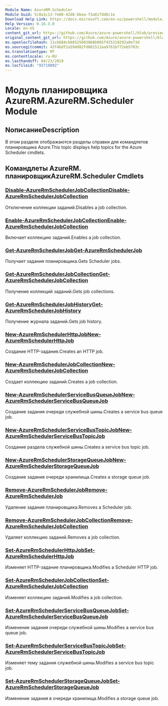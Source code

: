 ```yaml
---
Module Name: AzureRM.Scheduler
Module Guid: 5c8a1c13-7e88-42d8-bbea-f3a81fdd6c1e
Download Help Link: https://docs.microsoft.com/en-us/powershell/module/azurerm.scheduler
Help Version: 0.16.3.0
Locale: en-US
content_git_url: https://github.com/Azure/azure-powershell/blob/preview/src/ResourceManager/Scheduler/Commands.Scheduler/help/AzureRM.Scheduler.md
original_content_git_url: https://github.com/Azure/azure-powershell/blob/preview/src/ResourceManager/Scheduler/Commands.Scheduler/help/AzureRM.Scheduler.md
ms.openlocfilehash: 11cb684cb68525603868b065f435219292a0e73d
ms.sourcegitcommit: 43f4bdf2a59dd82fd881512aa9761bf72eb5703c
ms.translationtype: MT
ms.contentlocale: ru-RU
ms.lasthandoff: 04/23/2019
ms.locfileid: "93719892"
---
```

# <span data-ttu-id="2d8eb-101">Модуль планировщика AzureRM.</span><span class="sxs-lookup"><span data-stu-id="2d8eb-101">AzureRM.Scheduler Module</span></span>
## <span data-ttu-id="2d8eb-102">Nописание</span><span class="sxs-lookup"><span data-stu-id="2d8eb-102">Description</span></span>
<span data-ttu-id="2d8eb-103">В этом разделе отображаются разделы справки для командлетов планировщика Azure.</span><span class="sxs-lookup"><span data-stu-id="2d8eb-103">This topic displays help topics for the Azure Scheduler cmdlets.</span></span>

## <span data-ttu-id="2d8eb-104">Командлеты AzureRM. планировщик</span><span class="sxs-lookup"><span data-stu-id="2d8eb-104">AzureRM.Scheduler Cmdlets</span></span>
### [<span data-ttu-id="2d8eb-105">Disable-AzureRmSchedulerJobCollection</span><span class="sxs-lookup"><span data-stu-id="2d8eb-105">Disable-AzureRmSchedulerJobCollection</span></span>](Disable-AzureRmSchedulerJobCollection.md)
<span data-ttu-id="2d8eb-106">Отключение коллекции заданий.</span><span class="sxs-lookup"><span data-stu-id="2d8eb-106">Disables a job collection.</span></span>

### [<span data-ttu-id="2d8eb-107">Enable-AzureRmSchedulerJobCollection</span><span class="sxs-lookup"><span data-stu-id="2d8eb-107">Enable-AzureRmSchedulerJobCollection</span></span>](Enable-AzureRmSchedulerJobCollection.md)
<span data-ttu-id="2d8eb-108">Включает коллекцию заданий.</span><span class="sxs-lookup"><span data-stu-id="2d8eb-108">Enables a job collection.</span></span>

### [<span data-ttu-id="2d8eb-109">Get-AzureRmSchedulerJob</span><span class="sxs-lookup"><span data-stu-id="2d8eb-109">Get-AzureRmSchedulerJob</span></span>](Get-AzureRmSchedulerJob.md)
<span data-ttu-id="2d8eb-110">Получает задания планировщика.</span><span class="sxs-lookup"><span data-stu-id="2d8eb-110">Gets Scheduler jobs.</span></span>

### [<span data-ttu-id="2d8eb-111">Get-AzureRmSchedulerJobCollection</span><span class="sxs-lookup"><span data-stu-id="2d8eb-111">Get-AzureRmSchedulerJobCollection</span></span>](Get-AzureRmSchedulerJobCollection.md)
<span data-ttu-id="2d8eb-112">Получение коллекций заданий.</span><span class="sxs-lookup"><span data-stu-id="2d8eb-112">Gets job collections.</span></span>

### [<span data-ttu-id="2d8eb-113">Get-AzureRmSchedulerJobHistory</span><span class="sxs-lookup"><span data-stu-id="2d8eb-113">Get-AzureRmSchedulerJobHistory</span></span>](Get-AzureRmSchedulerJobHistory.md)
<span data-ttu-id="2d8eb-114">Получение журнала заданий.</span><span class="sxs-lookup"><span data-stu-id="2d8eb-114">Gets job history.</span></span>

### [<span data-ttu-id="2d8eb-115">New-AzureRmSchedulerHttpJob</span><span class="sxs-lookup"><span data-stu-id="2d8eb-115">New-AzureRmSchedulerHttpJob</span></span>](New-AzureRmSchedulerHttpJob.md)
<span data-ttu-id="2d8eb-116">Создание HTTP-задания.</span><span class="sxs-lookup"><span data-stu-id="2d8eb-116">Creates an HTTP job.</span></span>

### [<span data-ttu-id="2d8eb-117">New-AzureRmSchedulerJobCollection</span><span class="sxs-lookup"><span data-stu-id="2d8eb-117">New-AzureRmSchedulerJobCollection</span></span>](New-AzureRmSchedulerJobCollection.md)
<span data-ttu-id="2d8eb-118">Создает коллекцию заданий.</span><span class="sxs-lookup"><span data-stu-id="2d8eb-118">Creates a job collection.</span></span>

### [<span data-ttu-id="2d8eb-119">New-AzureRmSchedulerServiceBusQueueJob</span><span class="sxs-lookup"><span data-stu-id="2d8eb-119">New-AzureRmSchedulerServiceBusQueueJob</span></span>](New-AzureRmSchedulerServiceBusQueueJob.md)
<span data-ttu-id="2d8eb-120">Создание задания очереди служебной шины.</span><span class="sxs-lookup"><span data-stu-id="2d8eb-120">Creates a service bus queue job.</span></span>

### [<span data-ttu-id="2d8eb-121">New-AzureRmSchedulerServiceBusTopicJob</span><span class="sxs-lookup"><span data-stu-id="2d8eb-121">New-AzureRmSchedulerServiceBusTopicJob</span></span>](New-AzureRmSchedulerServiceBusTopicJob.md)
<span data-ttu-id="2d8eb-122">Создание раздела служебной шины.</span><span class="sxs-lookup"><span data-stu-id="2d8eb-122">Creates a service bus topic job.</span></span>

### [<span data-ttu-id="2d8eb-123">New-AzureRmSchedulerStorageQueueJob</span><span class="sxs-lookup"><span data-stu-id="2d8eb-123">New-AzureRmSchedulerStorageQueueJob</span></span>](New-AzureRmSchedulerStorageQueueJob.md)
<span data-ttu-id="2d8eb-124">Создание задания очереди хранилища.</span><span class="sxs-lookup"><span data-stu-id="2d8eb-124">Creates a storage queue job.</span></span>

### [<span data-ttu-id="2d8eb-125">Remove-AzureRmSchedulerJob</span><span class="sxs-lookup"><span data-stu-id="2d8eb-125">Remove-AzureRmSchedulerJob</span></span>](Remove-AzureRmSchedulerJob.md)
<span data-ttu-id="2d8eb-126">Удаление задания планировщика.</span><span class="sxs-lookup"><span data-stu-id="2d8eb-126">Removes a Scheduler job.</span></span>

### [<span data-ttu-id="2d8eb-127">Remove-AzureRmSchedulerJobCollection</span><span class="sxs-lookup"><span data-stu-id="2d8eb-127">Remove-AzureRmSchedulerJobCollection</span></span>](Remove-AzureRmSchedulerJobCollection.md)
<span data-ttu-id="2d8eb-128">Удаляет коллекцию заданий.</span><span class="sxs-lookup"><span data-stu-id="2d8eb-128">Removes a job collection.</span></span>

### [<span data-ttu-id="2d8eb-129">Set-AzureRmSchedulerHttpJob</span><span class="sxs-lookup"><span data-stu-id="2d8eb-129">Set-AzureRmSchedulerHttpJob</span></span>](Set-AzureRmSchedulerHttpJob.md)
<span data-ttu-id="2d8eb-130">Изменяет HTTP-задание планировщика.</span><span class="sxs-lookup"><span data-stu-id="2d8eb-130">Modifies a Scheduler HTTP job.</span></span>

### [<span data-ttu-id="2d8eb-131">Set-AzureRmSchedulerJobCollection</span><span class="sxs-lookup"><span data-stu-id="2d8eb-131">Set-AzureRmSchedulerJobCollection</span></span>](Set-AzureRmSchedulerJobCollection.md)
<span data-ttu-id="2d8eb-132">Изменяет коллекцию заданий.</span><span class="sxs-lookup"><span data-stu-id="2d8eb-132">Modifies a job collection.</span></span>

### [<span data-ttu-id="2d8eb-133">Set-AzureRmSchedulerServiceBusQueueJob</span><span class="sxs-lookup"><span data-stu-id="2d8eb-133">Set-AzureRmSchedulerServiceBusQueueJob</span></span>](Set-AzureRmSchedulerServiceBusQueueJob.md)
<span data-ttu-id="2d8eb-134">Изменение задания очереди служебной шины.</span><span class="sxs-lookup"><span data-stu-id="2d8eb-134">Modifies a service bus queue job.</span></span>

### [<span data-ttu-id="2d8eb-135">Set-AzureRmSchedulerServiceBusTopicJob</span><span class="sxs-lookup"><span data-stu-id="2d8eb-135">Set-AzureRmSchedulerServiceBusTopicJob</span></span>](Set-AzureRmSchedulerServiceBusTopicJob.md)
<span data-ttu-id="2d8eb-136">Изменяет тему задания служебной шины.</span><span class="sxs-lookup"><span data-stu-id="2d8eb-136">Modifies a service bus topic job.</span></span>

### [<span data-ttu-id="2d8eb-137">Set-AzureRmSchedulerStorageQueueJob</span><span class="sxs-lookup"><span data-stu-id="2d8eb-137">Set-AzureRmSchedulerStorageQueueJob</span></span>](Set-AzureRmSchedulerStorageQueueJob.md)
<span data-ttu-id="2d8eb-138">Изменение задания в очереди хранилища.</span><span class="sxs-lookup"><span data-stu-id="2d8eb-138">Modifies a storage queue job.</span></span>

